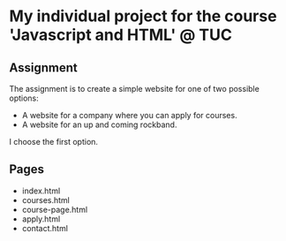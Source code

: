 # My individual project for the course 'Javascript and HTML' @ TUC

## Assignment
The assignment is to create a simple website for one of two possible options:
- A website for a company where you can apply for courses.
- A website for an up and coming rockband.

I choose the first option.

## Pages
- index.html
- courses.html
- course-page.html
- apply.html
- contact.html
